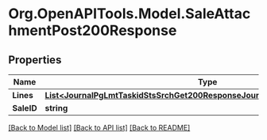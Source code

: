 # Org.OpenAPITools.Model.SaleAttachmentPost200Response

## Properties

Name | Type | Description | Notes
------------ | ------------- | ------------- | -------------
**Lines** | [**List&lt;JournalPgLmtTaskidStsSrchGet200ResponseJournalsInnerAttachmentsInner&gt;**](JournalPgLmtTaskidStsSrchGet200ResponseJournalsInnerAttachmentsInner.md) |  | [optional] 
**SaleID** | **string** |  | [optional] 

[[Back to Model list]](../README.md#documentation-for-models) [[Back to API list]](../README.md#documentation-for-api-endpoints) [[Back to README]](../README.md)

